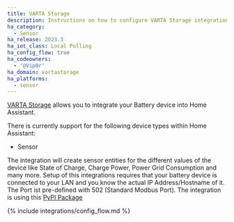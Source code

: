 ```yaml
---
title: VARTA Storage
description: Instructions on how to configure VARTA Storage integration.
ha_category:
  - Sensor
ha_release: 2023.3
ha_iot_class: Local Polling
ha_config_flow: true
ha_codeowners:
  - '@Vip0r'
ha_domain: vartastorage
ha_platforms:
  - sensor
---
```


[VARTA Storage](https://www.varta-storage-portal.com) allows you to integrate your Battery device into Home Assistant.

There is currently support for the following device types within Home Assistant:

- Sensor

The integration will create sensor entities for the different values of the device like State of Charge, Charge Power, Power Grid Consumption and many more.
Setup of this integrations requires that your battery device is connected to your LAN and you know the actual IP Address/Hostname of it.
The Port ist pre-defined with 502 (Standard Modbus Port). The integration is using this [PyPI Package](https://github.com/vip0r/vartastorage)

{% include integrations/config_flow.md %}
